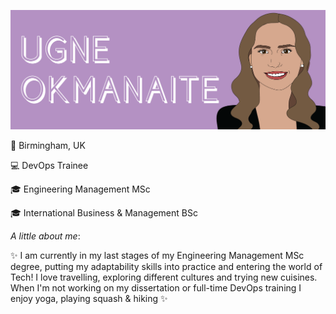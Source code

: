 <img src= "https://github.com/ugneokmanaite/ugneokmanaite/blob/master/banner.png"></img>

:pushpin: Birmingham, UK

:computer: DevOps Trainee 

:mortar_board: Engineering Management MSc

:mortar_board: International Business & Management BSc

<i>A little about me</i>:

:sparkles: I am currently in my last stages of my Engineering Management MSc degree, putting my adaptability skills into practice and entering the world of Tech! I love travelling, exploring different cultures and trying new cuisines. When I'm not working on my dissertation or full-time DevOps training I enjoy yoga, playing squash & hiking :sparkles:
